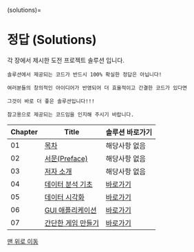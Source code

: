 
(solutions)=
# 정답 (Solutions)


각 장에서 제시한 도전 프로젝트 솔루션 입니다.

```{note}
솔루션에서 제공되는 코드가 반드시 100% 확실한 정답은 아닙니다!

여러분들의 창의적인 아이디어가 반영되어 더 효율적이고 간결한 코드가 있다면

그것이 바로 더 좋은 솔루션입니다!!!

참고용으로 제공되는 코드임을 인지해 주시기 바랍니다.
```

|Chapter|Title|솔루션 바로가기|
|---|---|---|
|01|[목차](../01_table_of_contents/01-01_table_of_contents.md)|해당사항 없음|
|02|[서문(Preface)](../02_preface/02-01_preface.md)|해당사항 없음|
|03|[저자 소개](../03_author_intro/03-01_author.md)|해당사항 없음|
|04|[데이터 분석 기초](../04_data_analysis_basic/04-00_intro.md)|[바로가기](../solutions/ch04_solution.md)|
|05|[데이터 시각화](../05_data_visualization/05-00_intro.md)|[바로가기](../solutions/ch05_solution.md)|
|06|[GUI 애플리케이션](../06_gui_application/06-00_intro.md)|[바로가기](../solutions/ch06_solution.md)|
|07|[간단한 게임 만들기](../07_game/07-00_intro.md)|[바로가기](../solutions/ch07_solution.md)|



[맨 위로 이동](solutions)